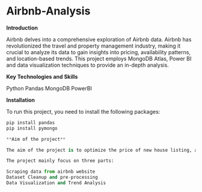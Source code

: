 # Airbnb-Analysis
**Introduction**

Airbnb delves into a comprehensive exploration of Airbnb data. Airbnb has revolutionized the travel and property management industry, making it crucial to analyze its data to gain insights into pricing, availability patterns, and location-based trends. This project employs MongoDB Atlas, Power BI and data visualization techniques to provide an in-depth analysis.

**Key Technologies and Skills**

Python
Pandas
MongoDB
PowerBI

**Installation**

To run this project, you need to install the following packages:

```python
pip install pandas
pip install pymongo

**Aim of the project**

The aim of the project is to optimize the price of new house listing, analysing how other people priced in surrounding areas, relative to dimensions such as locations, amenities, reviews, number of beds, etc? How to set up price in a more competitive way?

The project mainly focus on three parts:

Scraping data from airbnb website
Dataset Cleanup and pre-processing
Data Visualization and Trend Analysis

